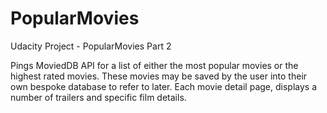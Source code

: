 # PopularMovies
Udacity Project - PopularMovies Part 2

Pings MoviedDB API for a list of either the most popular movies or the highest rated movies.
These movies may be saved by the user into their own bespoke database to refer to later.
Each movie detail page, displays a number of trailers and specific film details.
